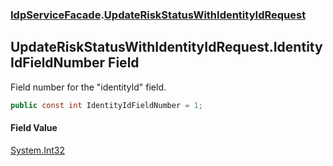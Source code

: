 ### [IdpServiceFacade](../index.md 'IdpServiceFacade').[UpdateRiskStatusWithIdentityIdRequest](index.md 'IdpServiceFacade\.UpdateRiskStatusWithIdentityIdRequest')

## UpdateRiskStatusWithIdentityIdRequest\.IdentityIdFieldNumber Field

Field number for the "identityId" field\.

```csharp
public const int IdentityIdFieldNumber = 1;
```

#### Field Value
[System\.Int32](https://learn.microsoft.com/en-us/dotnet/api/system.int32 'System\.Int32')